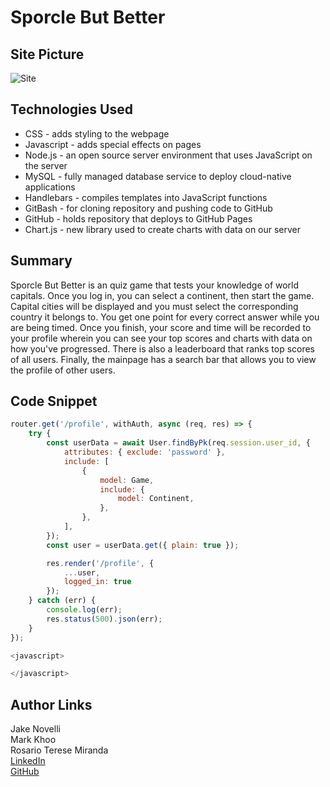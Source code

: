 # Sporcle But Better

## Site Picture
![Site]()

## Technologies Used
- CSS - adds styling to the webpage
- Javascript - adds special effects on pages
- Node.js - an open source server environment that uses JavaScript on the server
- MySQL - fully managed database service to deploy cloud-native applications
- Handlebars - compiles templates into JavaScript functions
- GitBash - for cloning repository and pushing code to GitHub
- GitHub - holds repository that deploys to GitHub Pages
- Chart.js - new library used to create charts with data on our server

## Summary
Sporcle But Better is an quiz game that tests your knowledge of world capitals. Once you log in, you can select a continent, then start the game. Capital cities will be displayed and you must select the corresponding country it belongs to. You get one point for every correct answer while you are being timed. Once you finish, your score and time will be recorded to your profile wherein you can see your top scores and charts with data on how you've progressed. There is also a leaderboard that ranks top scores of all users. Finally, the mainpage has a search bar that allows you to view the profile of other users. 

## Code Snippet
```javascript
router.get('/profile', withAuth, async (req, res) => {
    try {
        const userData = await User.findByPk(req.session.user_id, {
            attributes: { exclude: 'password' },
            include: [
                {
                    model: Game,
                    include: {
                        model: Continent,
                    },
                },
            ],
        });
        const user = userData.get({ plain: true });

        res.render('/profile', {
            ...user,
            logged_in: true
        });
    } catch (err) {
        console.log(err);
        res.status(500).json(err);
    }
});
```

```javascript
<javascript>

</javascript>
```

## Author Links 

Jake Novelli<br>
Mark Khoo<br>
Rosario Terese Miranda<br>
[LinkedIn](https://www.linkedin.com/in/rosario-miranda-b81170132/)<br />
[GitHub](https://github.com/rtmiranda18)